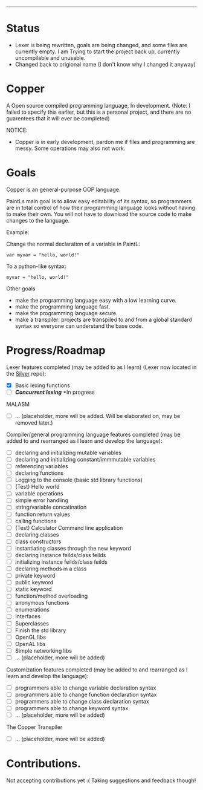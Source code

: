 **********************************

# Status 
- Lexer is being rewritten, goals are being changed, and some files are currently empty. I am Trying to start the project back up, currently uncompilable and unusable.
- Changed back to origional name (I don't know why I changed it anyway)

# Copper
A Open source compiled programming language, In development.
(Note: I failed to specify this earlier, but this is a personal project, and there are no guarentees  that it will ever be completed)

NOTICE:
- Copper is in early development, pardon me if files and programming are messy. Some operations may also not work.

# Goals
Copper is an general-purpose OOP language.

PaintLs main goal is to allow easy editability of its syntax, so programmers are in total control of how their programming
language looks without having to make their own. You will not have to download the source code to make changes to the language.

Example:

Change the normal declaration of a variable in PaintL:

```var myvar = "hello, world!" ```

To a python-like syntax:

```myvar = "hello, world!"```

Other goals
- make the programming language easy with a low learning curve.
- make the programming language fast. 
- make the programming language secure.
- make a transpiler: projects are transpiled to and from a global standard syntax so everyone can understand the base code.

# Progress/Roadmap

Lexer features completed (may be added to as I learn) (Lexer now located in the [Silver](https://github.com/) repo):
- [x] Basic lexing functions
- [ ] ***Concurrent lexing*** *In progress

MALASM
- [ ] ... (placeholder, more will be added. Will be elaborated on, may be removed later.)

Compiler/general programming language features completed (may be added to and rearranged as I learn and develop the language): 

- [ ] declaring and initializing mutable variables
- [ ] declaring and initializing constant/immmutable variables
- [ ] referencing variables
- [ ] declaring functions
- [ ] Logging to the console (basic std library functions)
- [ ] (Test) Hello world
- [ ] variable operations
- [ ] simple error handling
- [ ] string/variable concatination
- [ ] function return values
- [ ] calling functions
- [ ] (Test) Calculator Command line application
- [ ] declaring classes
- [ ] class constructors
- [ ] instantiating classes through the new keyword
- [ ] declaring instance feilds/class feilds
- [ ] initializing instance feilds/class feilds
- [ ] declaring methods in a class
- [ ] private keyword
- [ ] public keyword
- [ ] static keyword
- [ ] function/method overloading
- [ ] anonymous functions
- [ ] enumerations
- [ ] Interfaces
- [ ] Superclasses
- [ ] Finish the std library
- [ ] OpenGL libs
- [ ] OpenAL libs
- [ ] Simple networking libs
- [ ] ... (placeholder, more will be added)

Customization features completed (may be added to and rearranged as I learn and develop the language):

- [ ] programmers able to change variable declaration syntax
- [ ] programmers able to change function declaration syntax
- [ ] programmers able to change class declaration syntax
- [ ] programmers able to change keyword syntax
- [ ] ... (placeholder, more will be added)

The Copper Transpiler 
- [ ] ... (placeholder, more will be added)



# Contributions.
Not accepting contributions yet :(
Taking suggestions and feedback though!
